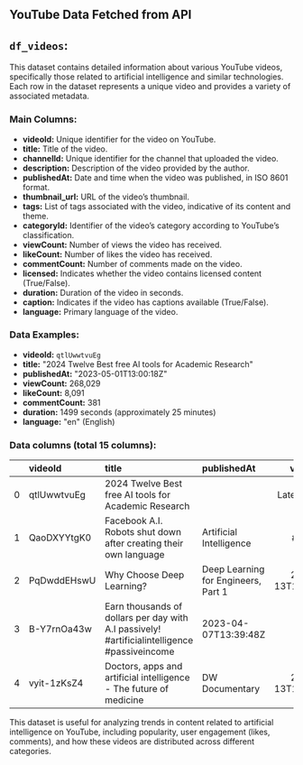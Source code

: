 ## YouTube Data Fetched from API

## `df_videos`:
This dataset contains detailed information about various YouTube videos, specifically those related to artificial intelligence and similar technologies. Each row in the dataset represents a unique video and provides a variety of associated metadata.

### Main Columns:

- **videoId:** Unique identifier for the video on YouTube.
- **title:** Title of the video.
- **channelId:** Unique identifier for the channel that uploaded the video.
- **description:** Description of the video provided by the author.
- **publishedAt:** Date and time when the video was published, in ISO 8601 format.
- **thumbnail_url:** URL of the video’s thumbnail.
- **tags:** List of tags associated with the video, indicative of its content and theme.
- **categoryId:** Identifier of the video’s category according to YouTube’s classification.
- **viewCount:** Number of views the video has received.
- **likeCount:** Number of likes the video has received.
- **commentCount:** Number of comments made on the video.
- **licensed:** Indicates whether the video contains licensed content (True/False).
- **duration:** Duration of the video in seconds.
- **caption:** Indicates if the video has captions available (True/False).
- **language:** Primary language of the video.

### Data Examples:

- **videoId:** `qtlUwwtvuEg`
- **title:** "2024 Twelve Best free AI tools for Academic Research"
- **publishedAt:** "2023-05-01T13:00:18Z"
- **viewCount:** 268,029
- **likeCount:** 8,091
- **commentCount:** 381
- **duration:** 1499 seconds (approximately 25 minutes)
- **language:** "en" (English)

### Data columns (total 15 columns):

|    | videoId     | title                                                                                                | publishedAt          |   viewCount |   likeCount |   commentCount |   duration |
|---:|:------------|:-----------------------------------------------------------------------------------------------------|:---------------------|------------:|------------:|---------------:|-----------:|
|  0 | qtlUwwtvuEg | 2024 Twelve Best free AI tools for Academic Research || Latest AI tools || AI for researchers        | 2023-05-01T13:00:18Z |      268029 |        8091 |            381 |       1499 |
|  1 | QaoDXYYtgK0 | Facebook A.I. Robots shut down after creating their own language |Artificial Intelligence |#facebook | 2017-07-31T23:32:53Z |     3369370 |       35258 |           5948 |        159 |
|  2 | PqDwddEHswU | Why Choose Deep Learning? | Deep Learning for Engineers, Part 1                                      | 2021-04-13T13:15:02Z |      143984 |        2575 |             36 |        883 |
|  3 | B-Y7rnOa43w | Earn thousands of dollars per day with A.I passively! #artificialintelligence #passiveincome         | 2023-04-07T13:39:48Z |        2430 |         270 |              3 |         44 |
|  4 | vyit-1zKsZ4 | Doctors, apps and artificial intelligence - The future of medicine | DW Documentary                  | 2022-12-13T17:00:35Z |      113233 |        2030 |             84 |       1706 |)

This dataset is useful for analyzing trends in content related to artificial intelligence on YouTube, including popularity, user engagement (likes, comments), and how these videos are distributed across different categories.
